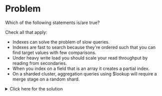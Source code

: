 # Problem
Which of the following statements is/are true?

Check all that apply:
 - Indexes can solve the problem of slow queries.
 - Indexes are fast to search because they're ordered such that you can find target values with few comparisons.
 - Under heavy write load you should scale your read throughput by reading from secondaries.
 - When you index on a field that is an array it creates a partial index.
 - On a sharded cluster, aggregation queries using $lookup will require a merge stage on a random shard.

<details>
  <summary>Click here for the solution</summary>
  - Indexes can solve the problem of slow queries.
  - Indexes are fast to search because they're ordered such that you can find target values with few comparisons.
</details>
